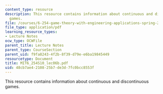 ```yaml
---
content_type: resource
description: This resource contains information about continuous and discontinuous
  games.
file: /courses/6-254-game-theory-with-engineering-applications-spring-2010/48cb7ae4210825b7de3d7fc0bcc8553f_MIT6_254S10_lec06b.pdf
file_type: application/pdf
learning_resource_types:
- Lecture Notes
ocw_type: OCWFile
parent_title: Lecture Notes
parent_type: CourseSection
parent_uid: f9fa8243-4f2b-8f39-d79e-e6ba19845449
resourcetype: Document
title: MIT6_254S10_lec06b.pdf
uid: 48cb7ae4-2108-25b7-de3d-7fc0bcc8553f
---
```

This resource contains information about continuous and discontinuous games.

